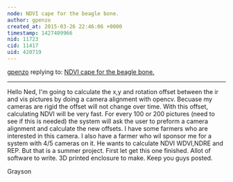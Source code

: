 ```yaml
---
node: NDVI cape for the beagle bone.
author: gpenzo
created_at: 2015-03-26 22:46:06 +0000
timestamp: 1427409966
nid: 11723
cid: 11417
uid: 420719
---
```




[gpenzo](../profile/gpenzo) replying to: [NDVI cape for the beagle bone.](../notes/gpenzo/03-25-2015/ndvi-cape-for-the-beagle-bone)

----
Hello Ned, I'm going to calculate the x,y and rotation offset between the ir and vis pictures by doing a camera alignment with opencv. Becuase my cameras are rigid the offset will not change over time. With this offset, calculating NDVI will be very fast. For every 100 or 200 pictures (need to see if this is needed) the system will ask the user to preform a camera alignment and calculate the new offsets. 
I have some farmers who are interested in this camera.
I also have a farmer who wil sponsor me for a system with 4/5 cameras on it. He wants to calculate NDVI WDVI,NDRE and REP. But that is a summer project. First let get this one finished. Allot of software to write. 3D printed enclosure to make. Keep you guys posted.

Grayson